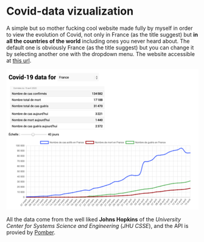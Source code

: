 # Covid-data vizualization

A simple but so mother fucking cool website made fully by myself in order to view the evolution of Covid,
not only in France (as the title suggest) but **in all the countries of the world** including ones you never heard about.
The default one is obviously France (as the title suggest) but you can change it by selecting another one with the dropdown menu.
The website accessible at [this url](https://www.d0rianb.github.io/Covid-France).

![screenshot](docs/images/screenshot.png)

All the data come from the well liked **Johns Hopkins** of the _University Center for Systems Science and Engineering_ (_JHU CSSE_), and the API is provied by [Pomber](https://pomber.github.io/covid19/).
